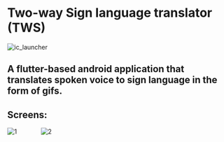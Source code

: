 # Two-way Sign language translator (TWS)
<p align="center">
  
![ic_launcher](https://user-images.githubusercontent.com/97244341/218291018-809022c5-f068-40f2-9b47-992107880821.png)
  
</p>

## A flutter-based android application that translates spoken voice to sign language in the form of gifs.

## Screens:

![1](https://user-images.githubusercontent.com/97244341/218290798-8e339a5e-43f7-44f7-a310-69985ce26475.png) &nbsp;&nbsp; &nbsp; &nbsp;&nbsp;&nbsp; &nbsp; &nbsp; ![2](https://user-images.githubusercontent.com/97244341/218290971-dfcae6e4-68f6-499e-bc88-291ba347c3e9.png)

